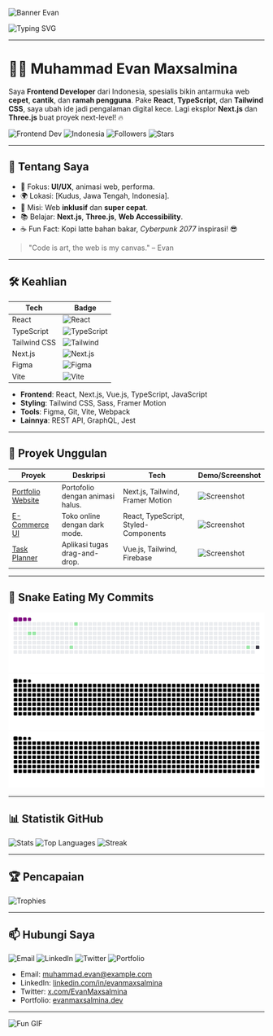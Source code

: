 <!-- Banner Eksternal (Camo Aktif) -->
![Banner Evan](https://i.imgur.com/your-banner.png) <!-- Ganti dengan URL Imgur -->

<!-- Typing Animation -->
![Typing SVG](https://readme-typing-svg.herokuapp.com?font=Roboto+Mono&size=26&pause=600&color=58A6FF&center=true&vCenter=true&width=460&lines=I'm+Muhammad+Evan+Maxsalmina!;Frontend+Wizard;React+%26+Next.js+Master;UI%2FUX+Crafter)

---

# 👨‍💻 Muhammad Evan Maxsalmina

Saya **Frontend Developer** dari Indonesia, spesialis bikin antarmuka web **cepet**, **cantik**, dan **ramah pengguna**. Pake **React**, **TypeScript**, dan **Tailwind CSS**, saya ubah ide jadi pengalaman digital kece. Lagi eksplor **Next.js** dan **Three.js** buat proyek next-level! 🔥

![Frontend Dev](https://img.shields.io/badge/Frontend_Dev-58A6FF?style=for-the-badge&logo=react)
![Indonesia](https://img.shields.io/badge/Indonesia-FF6B6B?style=for-the-badge&logo=geo)
![Followers](https://img.shields.io/github/followers/evanmaxsalmina?style=social)
![Stars](https://img.shields.io/github/stars/evanmaxsalmina/evanmaxsalmina?style=social)

---

## 🌟 Tentang Saya
- 💼 Fokus: **UI/UX**, animasi web, performa.
- 🌍 Lokasi: [Kudus, Jawa Tengah, Indonesia].
- 🎯 Misi: Web **inklusif** dan **super cepat**.
- 📚 Belajar: **Next.js**, **Three.js**, **Web Accessibility**.
- ☕ Fun Fact: Kopi latte bahan bakar, *Cyberpunk 2077* inspirasi! 😎

> "Code is art, the web is my canvas." – Evan

---

## 🛠️ Keahlian
| Tech | Badge |
|------|-------|
| React | ![React](https://img.shields.io/badge/React-61DAFB?style=flat-square&logo=react&logoColor=black) |
| TypeScript | ![TypeScript](https://img.shields.io/badge/TypeScript-3178C6?style=flat-square&logo=typescript) |
| Tailwind CSS | ![Tailwind](https://img.shields.io/badge/Tailwind_CSS-38B2AC?style=flat-square&logo=tailwind-css) |
| Next.js | ![Next.js](https://img.shields.io/badge/Next.js-000000?style=flat-square&logo=next.js) |
| Figma | ![Figma](https://img.shields.io/badge/Figma-F24E1E?style=flat-square&logo=figma) |
| Vite | ![Vite](https://img.shields.io/badge/Vite-646CFF?style=flat-square&logo=vite) |

- **Frontend**: React, Next.js, Vue.js, TypeScript, JavaScript
- **Styling**: Tailwind CSS, Sass, Framer Motion
- **Tools**: Figma, Git, Vite, Webpack
- **Lainnya**: REST API, GraphQL, Jest

---

## 🚀 Proyek Unggulan
| Proyek | Deskripsi | Tech | Demo/Screenshot |
|--------|-----------|------|-----------------|
| [Portfolio Website](https://github.com/evanmaxsalmina/portfolio) | Portofolio dengan animasi halus. | Next.js, Tailwind, Framer Motion | ![Screenshot](https://i.imgur.com/your-screenshot1.png) |
| [E-Commerce UI](https://github.com/evanmaxsalmina/ecommerce-ui) | Toko online dengan dark mode. | React, TypeScript, Styled-Components | ![Screenshot](https://i.imgur.com/your-screenshot2.png) |
| [Task Planner](https://github.com/evanmaxsalmina/task-planner) | Aplikasi tugas drag-and-drop. | Vue.js, Tailwind, Firebase | ![Screenshot](https://i.imgur.com/your-screenshot3.png) |

---

## 🐍 Snake Eating My Commits
![Snake GIF](https://raw.githubusercontent.com/evanmaxsalmina/evanmaxsalmina/output/snake.gif) <!-- Fallback GIF -->
![Snake SVG Light](https://raw.githubusercontent.com/evanmaxsalmina/evanmaxsalmina/output/snake.svg)
![Snake SVG Dark](https://raw.githubusercontent.com/evanmaxsalmina/evanmaxsalmina/output/snake-dark.svg)

---

## 📊 Statistik GitHub
![Stats](https://github-readme-stats.vercel.app/api?username=evanmaxsalmina&show_icons=true&theme=tokyonight&hide_border=true&cache_seconds=1800)
![Top Languages](https://github-readme-stats.vercel.app/api/top-langs/?username=evanmaxsalmina&layout=compact&theme=tokyonight&hide_border=true&cache_seconds=1800)
![Streak](https://github-readme-streak-stats.herokuapp.com/?user=evanmaxsalmina&theme=tokyonight&hide_border=true)

---

## 🏆 Pencapaian
![Trophies](https://github-profile-trophy.vercel.app/?username=evanmaxsalmina&theme=tokyonight&no-frame=true&margin-w=10)

---

## 📫 Hubungi Saya
![Email](https://img.shields.io/badge/Email-D14836?style=for-the-badge&logo=gmail)
![LinkedIn](https://img.shields.io/badge/LinkedIn-0077B5?style=for-the-badge&logo=linkedin)
![Twitter](https://img.shields.io/badge/Twitter-1DA1F2?style=for-the-badge&logo=twitter)
![Portfolio](https://img.shields.io/badge/Portfolio-000000?style=for-the-badge&logo=domain)

- Email: [muhammad.evan@example.com](mailto:muhammad.evan@example.com)
- LinkedIn: [linkedin.com/in/evanmaxsalmina](https://linkedin.com/in/evanmaxsalmina)
- Twitter: [x.com/EvanMaxsalmina](https://x.com/EvanMaxsalmina)
- Portfolio: [evanmaxsalmina.dev](https://evanmaxsalmina.dev)

---

![Fun GIF](https://media.giphy.com/media/your-gif-id/giphy.gif) <!-- Camo aktif -->
